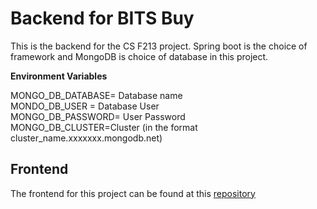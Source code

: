 # Backend for BITS Buy


This is the backend for the CS F213 project. 
Spring boot is the choice of framework and MongoDB is choice of database in this project.

**Environment Variables**  

MONGO_DB_DATABASE= Database name  
MONDO_DB_USER = Database User  
MONGO_DB_PASSWORD= User Password  
MONGO_DB_CLUSTER=Cluster (in the format cluster_name.xxxxxxx.mongodb.net)

## Frontend


The frontend for this project can be found at this [repository](https://github.com/akamikado/bits_buy_frontend)
